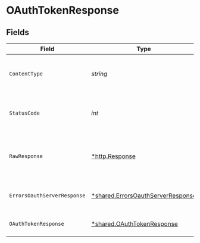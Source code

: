 # OAuthTokenResponse


## Fields

| Field                                                                                 | Type                                                                                  | Required                                                                              | Description                                                                           |
| ------------------------------------------------------------------------------------- | ------------------------------------------------------------------------------------- | ------------------------------------------------------------------------------------- | ------------------------------------------------------------------------------------- |
| `ContentType`                                                                         | *string*                                                                              | :heavy_check_mark:                                                                    | HTTP response content type for this operation                                         |
| `StatusCode`                                                                          | *int*                                                                                 | :heavy_check_mark:                                                                    | HTTP response status code for this operation                                          |
| `RawResponse`                                                                         | [*http.Response](https://pkg.go.dev/net/http#Response)                                | :heavy_minus_sign:                                                                    | Raw HTTP response; suitable for custom response parsing                               |
| `ErrorsOauthServerResponse`                                                           | [*shared.ErrorsOauthServerResponse](../../models/shared/errorsoauthserverresponse.md) | :heavy_minus_sign:                                                                    | Invalid request to OAuth Token.                                                       |
| `OAuthTokenResponse`                                                                  | [*shared.OAuthTokenResponse](../../models/shared/oauthtokenresponse.md)               | :heavy_minus_sign:                                                                    | OAuth token response.                                                                 |